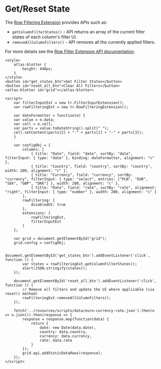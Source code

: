 # Get/Reset State

The [Row Filtering Extension](../extensions/tr-grid-row-filtering.md) provides APIs such as:

- `getColumnFilterStates()` - API returns an array of the current filter states of each column's filter UI.
- `removeAllColumnFilters()`  - API removes all the currently applied filters.

For more details see the [Row Filter Extension API documentation](../extensions/tr-grid-row-filtering.md).

```live
<style>
	atlas-blotter {
		height: 448px;
	}
</style>
<button id="get_states_btn">Get Filter States</button>
<button id="reset_all_btn">Clear All Filters</button>
<atlas-blotter id="grid"></atlas-blotter>

<script>
	var filterInputExt = new tr.FilterInputExtension();
	var rowFilteringExt = new tr.RowFilteringExtension();

	var dateFormatter = function(e) {
  	var value = e.data;
  	var cell = e.cell;
  	var parts = value.toDateString().split(" ");
  	cell.setContent(parts[2] + "-" + parts[1] + "-" + parts[3]);
	}

	var configObj = {
		columns: [
			{ title: "Date", field: "date", sortBy: "date", filterInput: { type: "date" }, binding: dateFormatter, alignment: "c" },
			{ title: "Country", field: "country", sortBy: "country", width: 200, alignment: "c" },
			{ title: "Currency", field: "currency", sortBy: "currency", filterInput: { type: "select", entries: ["PLN", "EUR", "SEK", "GBP", "DKK"] }, width: 200, alignment: "c" },
			{ title: "Rate", field: "rate", sortBy: "rate", alignment: "right", filterInput: { type: "number" }, width: 200, alignment: "c" }
		],
		rowFiltering: {
			disabledUI: true
		},
		extensions: [
			rowFilteringExt,
			filterInputExt
		]
	};

	var grid = document.getElementById("grid");
	grid.config = configObj;

	document.getElementById('get_states_btn').addEventListener('click', function () {
		var states = rowFilteringExt.getColumnFilterStates();
		alert(JSON.stringify(states));
	});

	document.getElementById('reset_all_btn').addEventListener('click', function () {
		// Remove all filters and update the UI where applicable (via reset() method)
		rowFilteringExt.removeAllColumnFilters();
	});

	fetch('../resources/scripts/data/euro-currency-rate.json').then(o => o.json()).then(response => {
		response = response.map(function(data) {
			return {
				date: new Date(data.date),
				country: data.country,
				currency: data.currency,
				rate: data.rate
			}
		});
		grid.api.addStaticDataRows(response);
	});
</script>
```
